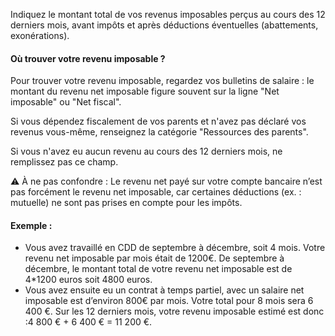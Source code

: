 Indiquez le montant total de vos revenus imposables perçus au cours des 12 derniers mois, avant impôts et après déductions éventuelles (abattements, exonérations).

#### Où trouver votre revenu imposable ?

Pour trouver votre revenu imposable, regardez vos bulletins de salaire : le montant du revenu net imposable figure souvent sur la ligne "Net imposable" ou "Net fiscal".

Si vous dépendez fiscalement de vos parents et n'avez pas déclaré vos revenus vous-même, renseignez la catégorie "Ressources des parents".

Si vous n'avez eu aucun revenu au cours des 12 derniers mois, ne remplissez pas ce champ.

⚠️ À ne pas confondre :
Le revenu net payé sur votre compte bancaire n’est pas forcément le revenu net imposable, car certaines déductions (ex. : mutuelle) ne sont pas prises en compte pour les impôts.

#### Exemple :

- Vous avez travaillé en CDD de septembre à décembre, soit 4 mois. Votre revenu net imposable par mois était de 1200€. De septembre à décembre, le montant total de votre revenu net imposable est de 4\*1200 euros soit 4800 euros.
- Vous avez ensuite eu un contrat à temps partiel, avec un salaire net imposable est d’environ 800€ par mois. Votre total pour 8 mois sera 6 400 €.
  Sur les 12 derniers mois, votre revenu imposable estimé est donc :4 800 € + 6 400 € = 11 200 €.
